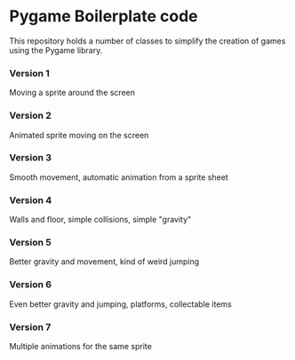 # Pygame Boilerplate code

This repository holds a number of classes to simplify the creation of games 
using the Pygame library.  

### Version 1
Moving a sprite around the screen  

### Version 2
Animated sprite moving on the screen  

### Version 3
Smooth movement, automatic animation from a sprite sheet

### Version 4
Walls and floor, simple collisions, simple "gravity"  

### Version 5
Better gravity and movement, kind of weird jumping  

### Version 6
Even better gravity and jumping, platforms, collectable items  

### Version 7
Multiple animations for the same sprite  
